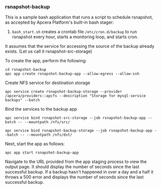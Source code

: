 ### rsnapshot-backup

This is a sample bash application that runs a script to schedule rsnapshot, as accepted by Apcera Platform's built-in bash stager:

1. `bash_start.sh` creates a crontab file `/etc/cron.d/backup` to run rsnapshot every hour, starts a monitoring loop, and starts cron.

It assumes that the service for accessing the source of the backup already exists. (Let us call it rsnapshot-src-storage)

To create the app, perform the following:

```
cd rsnapshot-backup
apc app create rsnapshot-backup-app --allow-egress --allow-ssh
```

Create NFS service for destination storage

```
apc service create rsnapshot-backup-storage --provider /apcera/providers::apcfs --description "Storage for mysql-service backups" --batch
```

Bind the services to the backup app 

```
apc service bind rsnapshot-src-storage --job rsnapshot-backup-app --batch -- --mountpath /nfs/src/

apc service bind rsnapshot-backup-storage --job rsnapshot-backup-app --batch -- --mountpath /nfs/dst/
```

Next, start the app as follows:

```
apc app start rsnapshot-backup-app
```

Navigate to the URL provided from the app staging process to view the output page. It should display the number of seconds since the last successful backup. If a backup hasn't happened in over a day and a half it throws a 500 error and displays the number of seconds since the last successful backup. 
